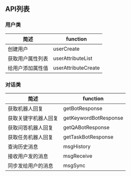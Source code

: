 ## API列表

### 用户类

| 简述 | function |
| --- | --- |
| 创建用户 | userCreate |
| 获取用户属性列表 |userAttributeList|
|给用户添加属性值|userAttributeCreate|

### 对话类 

|简述|function|
| --- | --- |
|获取机器人回复|getBotResponse|
|获取关键字机器人回复|getKeywordBotResponse|
|获取问答机器人回复|getQABotResponse|
|获取任务机器人回复|getTaskBotResponse|
|查询历史消息|msgHistory|
|接收用户发的消息|msgReceive|
|同步发给用户的消息|msgSync|